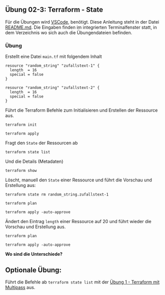 ## Übung 02-3: Terraform - State

Für die Übungen wird [VSCode](https://code.visualstudio.com/), benötigt. Diese Anleitung steht in der Datei [README.md](README.md). Die Eingaben finden im integrierten Terminalfenster statt, in dem Verzeichnis wo sich auch die Übungendateien befinden.

### Übung
    
Erstellt eine Datei `main.tf` mit folgendem Inhalt

    resource "random_string" "zufallstext-1" {
      length  = 16
      special = false
    }
    
    resource "random_string" "zufallstext-2" {
      length  = 16
      special = false
    }    
    
Führt die Terraform Befehle zum Initialisieren und Erstellen der Ressource aus.

    terraform init
    
    terraform apply
    
Fragt den `State` der Ressourcen ab

    terraform state list
    
Und die Details (Metadaten)

    terraform show
    
Löscht, manuell den `State` einer Ressource und führt die Vorschau und Erstellung aus:

    terraform state rm random_string.zufallstext-1

    terraform plan
    
    terraform apply -auto-approve        
    
Ändert den Eintrag `length` einer Ressource auf 20 und führt wieder die Vorschau und Erstellung aus.

    terraform plan
    
    terraform apply -auto-approve     
    
**Wo sind die Unterschiede?**

## Optionale Übung:

Führt die Befehle ab `terraform state list` mit der [Übung 1 - Terraform mit Multipass](../02-1-terraform/) aus.

        